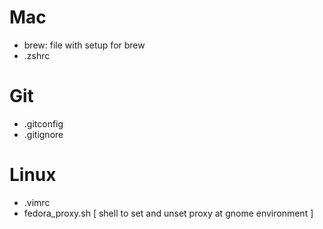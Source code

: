 # Mac #

 - brew: file with setup for brew
 - .zshrc

# Git #

 - .gitconfig
 - .gitignore

# Linux #

 - .vimrc
 - fedora_proxy.sh [ shell to set and unset proxy at gnome environment ]
